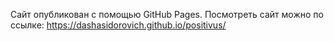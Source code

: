 Сайт опубликован с помощью GitHub Pages. Посмотреть сайт можно по ссылке: https://dashasidorovich.github.io/positivus/
